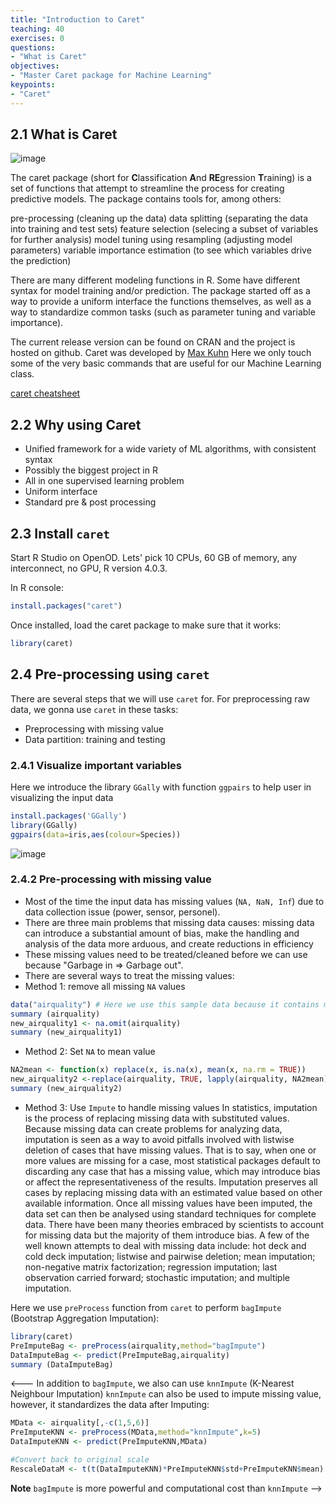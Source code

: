 ```yaml
---
title: "Introduction to Caret"
teaching: 40
exercises: 0
questions:
- "What is Caret"
objectives:
- "Master Caret package for Machine Learning"
keypoints:
- "Caret"
---
```


## 2.1 What is Caret
![image](https://user-images.githubusercontent.com/43855029/114192772-de704b00-991b-11eb-977e-d6706d4aca33.png)

The caret package (short for **C**lassification **A**nd **RE**gression **T**raining) is a set of functions that attempt to streamline the process for creating predictive models. The package contains tools for, among others:

pre-processing (cleaning up the data)
data splitting (separating the data into training and test sets)
feature selection (selecing a subset of variables for further analysis)
model tuning using resampling (adjusting model parameters)
variable importance estimation (to see which variables drive the prediction)

There are many different modeling functions in R. Some have different syntax for model training and/or prediction. The package started off as a way to provide a uniform interface the functions themselves, as well as a way to standardize common tasks (such as parameter tuning and variable importance).

The current release version can be found on CRAN and the project is hosted on github.
Caret was developed by [Max Kuhn](https://topepo.github.io/caret/index.html)
Here we only touch some of the very basic commands that are useful for our Machine Learning class.

[caret cheatsheet](https://www.analyticsvidhya.com/infographics/Caret-Package-Infographic.pdf)

## 2.2 Why using Caret
- Unified framework for a wide variety of ML algorithms, with consistent syntax
- Possibly the biggest project in R
- All in one supervised learning problem
- Uniform interface
- Standard pre & post processing

## 2.3 Install `caret`
Start R Studio on OpenOD. Lets' pick 10 CPUs, 60 GB of memory, any interconnect, no GPU, R version 4.0.3.

In R console:
```r
install.packages("caret")
```
Once installed, load the caret package to make sure that it works:
```r
library(caret)
```

## 2.4 Pre-processing using `caret`

There are several steps that we will use `caret` for. For preprocessing raw data, we gonna use `caret` in these tasks:
- Preprocessing with missing value
- Data partition: training and testing

### 2.4.1 Visualize important variables
Here we introduce the library `GGally`  with function `ggpairs` to help user in visualizing the input data
```r
install.packages('GGally')
library(GGally)
ggpairs(data=iris,aes(colour=Species))
```
![image](https://user-images.githubusercontent.com/43855029/114196055-01e8c500-991f-11eb-8eaf-816f25e6c534.png)

### 2.4.2 Pre-processing with missing value
- Most of the time the input data has missing values (`NA, NaN, Inf`) due to data collection issue (power, sensor, personel). 
- There are three main problems that missing data causes: missing data can introduce a substantial amount of bias, make the handling and analysis of the data more arduous, and create reductions in efficiency
- These missing values need to be treated/cleaned before we can use because "Garbage in => Garbage out".
- There are several ways to treat the missing values:
- Method 1: remove all missing `NA` values
```r
data("airquality") # Here we use this sample data because it contains missing value
summary (airquality)
new_airquality1 <- na.omit(airquality)
summary (new_airquality1)
``` 
- Method 2: Set `NA` to mean value 
```r
NA2mean <- function(x) replace(x, is.na(x), mean(x, na.rm = TRUE))
new_airquality2 <-replace(airquality, TRUE, lapply(airquality, NA2mean))
summary (new_airquality2)
```
- Method 3: Use `Impute` to handle missing values
In statistics, imputation is the process of replacing missing data with substituted values. Because missing data can create problems for analyzing data, imputation is seen as a way to avoid pitfalls involved with listwise deletion of cases that have missing values. That is to say, when one or more values are missing for a case, most statistical packages default to discarding any case that has a missing value, which may introduce bias or affect the representativeness of the results. Imputation preserves all cases by replacing missing data with an estimated value based on other available information. Once all missing values have been imputed, the data set can then be analysed using standard techniques for complete data. There have been many theories embraced by scientists to account for missing data but the majority of them introduce bias. A few of the well known attempts to deal with missing data include: hot deck and cold deck imputation; listwise and pairwise deletion; mean imputation; non-negative matrix factorization; regression imputation; last observation carried forward; stochastic imputation; and multiple imputation.

Here we use `preProcess` function from `caret` to perform `bagImpute` (Bootstrap Aggregation Imputation):
```r
library(caret)
PreImputeBag <- preProcess(airquality,method="bagImpute")
DataImputeBag <- predict(PreImputeBag,airquality)
summary (DataImputeBag)
```

<--- In addition to `bagImpute`, we also can use `knnImpute` (K-Nearest Neighbour Imputation)
`knnImpute` can also be used to impute missing value, however, it standardizes the data after Imputing:

```r
MData <- airquality[,-c(1,5,6)]
PreImputeKNN <- preProcess(MData,method="knnImpute",k=5)
DataImputeKNN <- predict(PreImputeKNN,MData)

#Convert back to original scale
RescaleDataM <- t(t(DataImputeKNN)*PreImputeKNN$std+PreImputeKNN$mean)
```

**Note** 
`bagImpute` is more powerful and computational cost than `knnImpute`
-->
